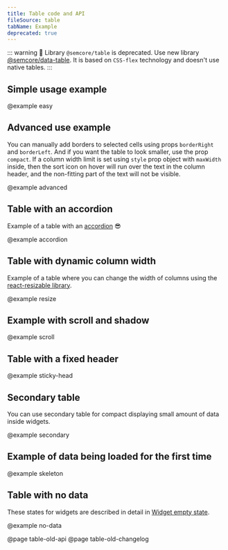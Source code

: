 ```yaml
---
title: Table code and API
fileSource: table
tabName: Example
deprecated: true
---
```


::: warning
:rotating_light: Library `@semcore/table` is deprecated. Use new library [@semcore/data-table](/table-group/data-table/). It is based on `CSS-flex` technology and doesn't use native tables.
:::

## Simple usage example

@example easy

## Advanced use example

You can manually add borders to selected cells using props `borderRight` and `borderLeft`. And if you want the table to look smaller, use the prop `compact`. If a column width limit is set using `style` prop object with `maxWidth` inside, then the sort icon on hover will run over the text in the column header, and the non-fitting part of the text will not be visible.

@example advanced

## Table with an accordion

Example of a table with an [accordion](/components/accordion) 😎

@example accordion

## Table with dynamic column width

Example of a table where you can change the width of columns using the [react-resizable library](https://github.com/STRML/react-resizable).

@example resize

## Example with scroll and shadow

@example scroll

## Table with a fixed header

@example sticky-head

## Secondary table

You can use secondary table for compact displaying small amount of data inside widgets.

@example secondary

## Example of data being loaded for the first time

@example skeleton

## Table with no data

These states for widgets are described in detail in [Widget empty state](/components/widget-empty/widget-empty-code/).

@example no-data

@page table-old-api
@page table-old-changelog
